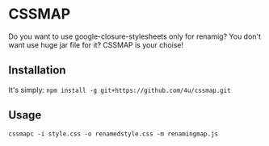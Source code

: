 CSSMAP
======

Do you want to use google-closure-stylesheets only for renamig? You don't want use huge jar file for it? CSSMAP is your choise!


Installation
------------

It's simply:
`npm install -g git+https://github.com/4u/cssmap.git`


Usage
-----

`cssmapc -i style.css -o renamedstyle.css -m renamingmap.js`
